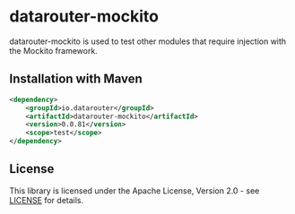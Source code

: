 # datarouter-mockito

datarouter-mockito is used to test other modules that require injection with the Mockito framework.

## Installation with Maven

```xml
<dependency>
	<groupId>io.datarouter</groupId>
	<artifactId>datarouter-mockito</artifactId>
	<version>0.0.81</version>
	<scope>test</scope>
</dependency>
```

## License

This library is licensed under the Apache License, Version 2.0 - see [LICENSE](../LICENSE) for details.
